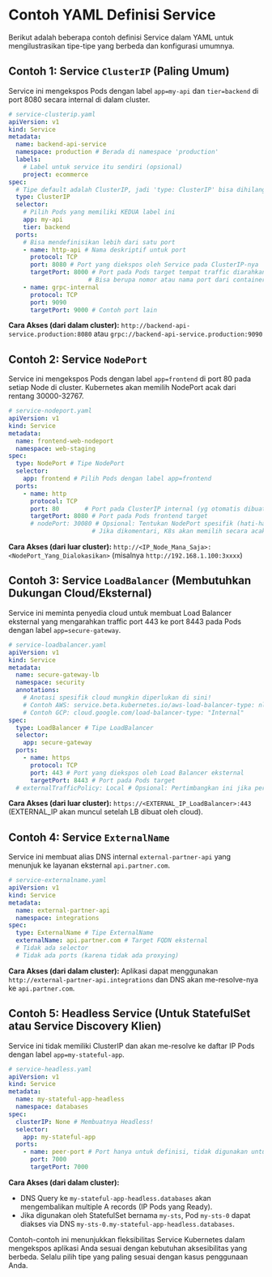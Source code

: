 # Contoh YAML Definisi Service

Berikut adalah beberapa contoh definisi Service dalam YAML untuk mengilustrasikan tipe-tipe yang berbeda dan konfigurasi umumnya.

## Contoh 1: Service `ClusterIP` (Paling Umum)

Service ini mengekspos Pods dengan label `app=my-api` dan `tier=backend` di port 8080 secara internal di dalam cluster.

```yaml
# service-clusterip.yaml
apiVersion: v1
kind: Service
metadata:
  name: backend-api-service
  namespace: production # Berada di namespace 'production'
  labels:
    # Label untuk service itu sendiri (opsional)
    project: ecommerce
spec:
  # Tipe default adalah ClusterIP, jadi 'type: ClusterIP' bisa dihilangkan
  type: ClusterIP
  selector:
    # Pilih Pods yang memiliki KEDUA label ini
    app: my-api
    tier: backend
  ports:
    # Bisa mendefinisikan lebih dari satu port
    - name: http-api # Nama deskriptif untuk port
      protocol: TCP
      port: 8080 # Port yang diekspos oleh Service pada ClusterIP-nya
      targetPort: 8000 # Port pada Pods target tempat traffic diarahkan
                      # Bisa berupa nomor atau nama port dari container spec
    - name: grpc-internal
      protocol: TCP
      port: 9090
      targetPort: 9000 # Contoh port lain
```

**Cara Akses (dari dalam cluster):** `http://backend-api-service.production:8080` atau `grpc://backend-api-service.production:9090`

## Contoh 2: Service `NodePort`

Service ini mengekspos Pods dengan label `app=frontend` di port 80 pada setiap Node di cluster. Kubernetes akan memilih NodePort acak dari rentang 30000-32767.

```yaml
# service-nodeport.yaml
apiVersion: v1
kind: Service
metadata:
  name: frontend-web-nodeport
  namespace: web-staging
spec:
  type: NodePort # Tipe NodePort
  selector:
    app: frontend # Pilih Pods dengan label app=frontend
  ports:
    - name: http
      protocol: TCP
      port: 80       # Port pada ClusterIP internal (yg otomatis dibuat)
      targetPort: 8080 # Port pada Pods frontend target
      # nodePort: 30080 # Opsional: Tentukan NodePort spesifik (hati-hati potensi konflik!)
                       # Jika dikomentari, K8s akan memilih secara acak
```

**Cara Akses (dari luar cluster):** `http://<IP_Node_Mana_Saja>:<NodePort_Yang_Dialokasikan>` (misalnya `http://192.168.1.100:3xxxx`)

## Contoh 3: Service `LoadBalancer` (Membutuhkan Dukungan Cloud/Eksternal)

Service ini meminta penyedia cloud untuk membuat Load Balancer eksternal yang mengarahkan traffic port 443 ke port 8443 pada Pods dengan label `app=secure-gateway`.

```yaml
# service-loadbalancer.yaml
apiVersion: v1
kind: Service
metadata:
  name: secure-gateway-lb
  namespace: security
  annotations:
    # Anotasi spesifik cloud mungkin diperlukan di sini!
    # Contoh AWS: service.beta.kubernetes.io/aws-load-balancer-type: nlb
    # Contoh GCP: cloud.google.com/load-balancer-type: "Internal"
spec:
  type: LoadBalancer # Tipe LoadBalancer
  selector:
    app: secure-gateway
  ports:
    - name: https
      protocol: TCP
      port: 443 # Port yang diekspos oleh Load Balancer eksternal
      targetPort: 8443 # Port pada Pods target
  # externalTrafficPolicy: Local # Opsional: Pertimbangkan ini jika perlu IP sumber asli
```

**Cara Akses (dari luar cluster):** `https://<EXTERNAL_IP_LoadBalancer>:443` (EXTERNAL_IP akan muncul setelah LB dibuat oleh cloud).

## Contoh 4: Service `ExternalName`

Service ini membuat alias DNS internal `external-partner-api` yang menunjuk ke layanan eksternal `api.partner.com`.

```yaml
# service-externalname.yaml
apiVersion: v1
kind: Service
metadata:
  name: external-partner-api
  namespace: integrations
spec:
  type: ExternalName # Tipe ExternalName
  externalName: api.partner.com # Target FQDN eksternal
  # Tidak ada selector
  # Tidak ada ports (karena tidak ada proxying)
```

**Cara Akses (dari dalam cluster):** Aplikasi dapat menggunakan `http://external-partner-api.integrations` dan DNS akan me-resolve-nya ke `api.partner.com`.

## Contoh 5: Headless Service (Untuk StatefulSet atau Service Discovery Klien)

Service ini tidak memiliki ClusterIP dan akan me-resolve ke daftar IP Pods dengan label `app=my-stateful-app`.

```yaml
# service-headless.yaml
apiVersion: v1
kind: Service
metadata:
  name: my-stateful-app-headless
  namespace: databases
spec:
  clusterIP: None # Membuatnya Headless!
  selector:
    app: my-stateful-app
  ports:
    - name: peer-port # Port hanya untuk definisi, tidak digunakan untuk LB
      port: 7000
      targetPort: 7000
```

**Cara Akses (dari dalam cluster):**
*   DNS Query ke `my-stateful-app-headless.databases` akan mengembalikan multiple A records (IP Pods yang Ready).
*   Jika digunakan oleh StatefulSet bernama `my-sts`, Pod `my-sts-0` dapat diakses via DNS `my-sts-0.my-stateful-app-headless.databases`.

Contoh-contoh ini menunjukkan fleksibilitas Service Kubernetes dalam mengekspos aplikasi Anda sesuai dengan kebutuhan aksesibilitas yang berbeda. Selalu pilih tipe yang paling sesuai dengan kasus penggunaan Anda.
